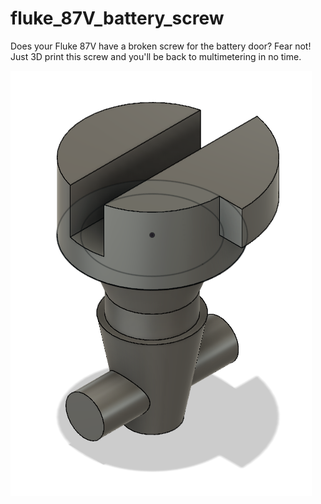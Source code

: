 # fluke_87V_battery_screw
Does your Fluke 87V have a broken screw for the battery door? Fear not! Just 3D print this screw and you'll be back to multimetering in no time.

![screw](fluke_87V_screw.png)
